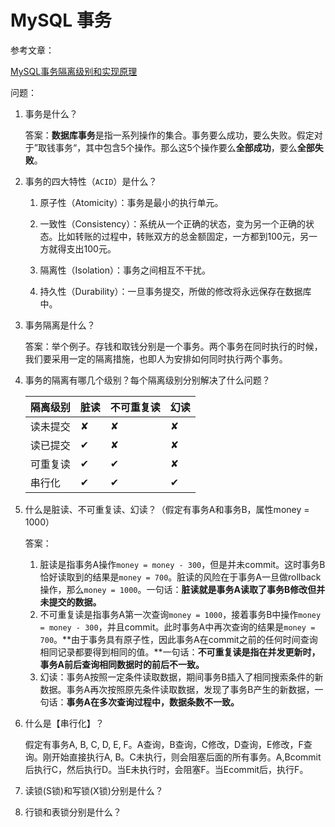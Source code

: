 # MySQL 事务

参考文章：

[MySQL事务隔离级别和实现原理](https://zhuanlan.zhihu.com/p/117476959)



问题：

1. 事务是什么？

   答案：**数据库事务**是指一系列操作的集合。事务要么成功，要么失败。假定对于”取钱事务“，其中包含5个操作。那么这5个操作要么**全部成功**，要么**全部失败**。

2. 事务的四大特性（`ACID`）是什么？

   1. 原子性（Atomicity）：事务是最小的执行单元。

   2. 一致性（Consistency）：系统从一个正确的状态，变为另一个正确的状态。比如转账的过程中，转账双方的总金额固定，一方都到100元，另一方就得支出100元。

   3. 隔离性（Isolation）：事务之间相互不干扰。

   4. 持久性（Durability）：一旦事务提交，所做的修改将永远保存在数据库中。

3. 事务隔离是什么？

   答案：举个例子。存钱和取钱分别是一个事务。两个事务在同时执行的时候，我们要采用一定的隔离措施，也即人为安排如何同时执行两个事务。

4. 事务的隔离有哪几个级别？每个隔离级别分别解决了什么问题？

   | 隔离级别 | 脏读 | 不可重复读 | 幻读 |
   | -------- | ---- | ---------- | ---- |
   | 读未提交 | ✘    | ✘          | ✘    |
   | 读已提交 | ✔    | ✘          | ✘    |
   | 可重复读 | ✔    | ✔          | ✘    |
   | 串行化   | ✔    | ✔          | ✔    |

   

5. 什么是脏读、不可重复读、幻读？（假定有事务A和事务B，属性money = 1000）

   答案：

   1. 脏读是指事务A操作`money = money - 300`，但是并未commit。这时事务B恰好读取到的结果是`money = 700`。脏读的风险在于事务A一旦做rollback操作，那么`money = 1000`。一句话：**脏读就是事务A读取了事务B修改但并未提交的数据。**
   2. 不可重复读是指事务A第一次查询`money = 1000`，接着事务B中操作`money = money - 300`，并且commit。此时事务A中再次查询的结果是`money = 700`。**由于事务具有原子性，因此事务A在commit之前的任何时间查询相同记录都要得到相同的值。**一句话：**不可重复读是指在并发更新时，事务A前后查询相同数据时的前后不一致。**
   3. 幻读：事务A按照一定条件读取数据，期间事务B插入了相同搜索条件的新数据。事务A再次按照原先条件读取数据，发现了事务B产生的新数据，一句话：**事务A在多次查询过程中，数据条数不一致。**

6. 什么是【串行化】？

   假定有事务A, B, C, D, E, F。A查询，B查询，C修改，D查询，E修改，F查询。刚开始直接执行A, B。C未执行，则会阻塞后面的所有事务。A,Bcommit后执行C，然后执行D。当E未执行时，会阻塞F。当Ecommit后，执行F。

7. 读锁(S锁)和写锁(X锁)分别是什么？

8. 行锁和表锁分别是什么？

